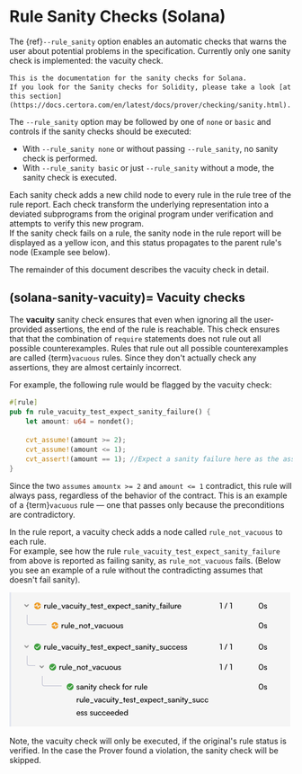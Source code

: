 Rule Sanity Checks (Solana)
==========================

The {ref}`--rule_sanity` option enables an automatic checks that warns the user
about potential problems in the specification. Currently only one sanity check is implemented:
the vacuity check.

```{note}
This is the documentation for the sanity checks for Solana. 
If you look for the Sanity checks for Solidity, please take a look [at this section](https://docs.certora.com/en/latest/docs/prover/checking/sanity.html).
```

The `--rule_sanity` option may be followed by one of `none` or `basic` and controls if the sanity checks should be executed:
 * With `--rule_sanity none` or without passing `--rule_sanity`, no sanity
   check is performed.
 * With `--rule_sanity basic` or just `--rule_sanity` without a mode, the
   sanity check is executed.

Each sanity check adds a new child node to every rule in the rule tree of the rule report. Each check transform the underlying
representation into a deviated subprograms from the original program under verification and attempts to verify this new program.  
If the sanity check fails on a rule, the sanity node in the rule report will be displayed as a yellow icon, 
and this status propagates to the parent rule's node (Example see below).

The remainder of this document describes the vacuity check in detail. 

(solana-sanity-vacuity)=
Vacuity checks
--------------

The **vacuity** sanity check ensures that even when ignoring all the
user-provided assertions, the end of the rule is reachable. This check ensures
that that the combination of `require` statements does not rule out all
possible counterexamples.  Rules that rule out all possible counterexamples
are called {term}`vacuous` rules.  Since they don't actually check any
assertions, they are almost certainly incorrect.

For example, the following rule would be flagged by the vacuity check:

```rs
#[rule]
pub fn rule_vacuity_test_expect_sanity_failure() {
    let amount: u64 = nondet();

    cvt_assume!(amount >= 2);
    cvt_assume!(amount <= 1);
    cvt_assert!(amount == 1); //Expect a sanity failure here as the assumes are conflicting.
}
```

Since the two `assumes` `amountx >= 2` and `amount <= 1` contradict, this rule
will always pass, regardless of the behavior of the contract.  This is an
example of a {term}`vacuous` rule &mdash; one that passes only because the
preconditions are contradictory.

In the rule report, a vacuity check adds a node called `rule_not_vacuous` to each rule.  
For example, see how the rule `rule_vacuity_test_expect_sanity_failure` from above
is reported as failing sanity, as `rule_not_vacuous` fails. 
(Below you see an example of a rule without the contradicting assumes that doesn't fail sanity). 

![Screenshot of vacuity subrule](img/vacuity_check.png)

Note, the vacuity check will only be executed, if the original's rule status is verified. 
In the case the Prover found a violation, the sanity check will be skipped.